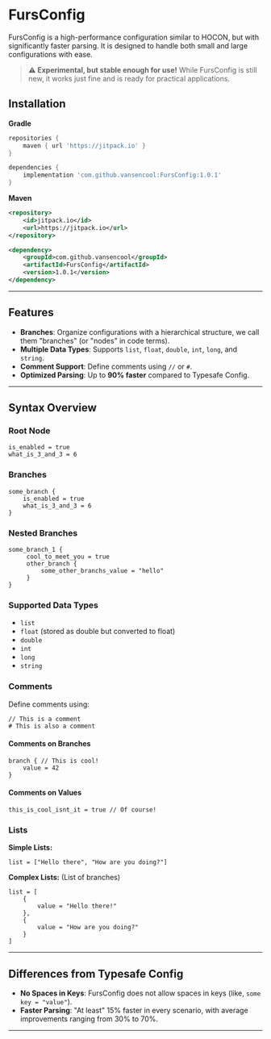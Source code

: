 # FursConfig

FursConfig is a high-performance configuration similar to HOCON, but with significantly faster parsing. It is designed to handle both small and large configurations with ease.

> **⚠ Experimental, but stable enough for use!** While FursConfig is still new, it works just fine and is ready for practical applications.

## Installation

**Gradle**

```groovy
repositories {
    maven { url 'https://jitpack.io' }
}
```

```groovy
dependencies {
    implementation 'com.github.vansencool:FursConfig:1.0.1'
}
```

**Maven**

```xml
<repository>
    <id>jitpack.io</id>
    <url>https://jitpack.io</url>
</repository>
```

```xml
<dependency>
    <groupId>com.github.vansencool</groupId>
    <artifactId>FursConfig</artifactId>
    <version>1.0.1</version>
</dependency>
```

---

## Features

- **Branches**: Organize configurations with a hierarchical structure, we call them "branches" (or "nodes" in code terms).
- **Multiple Data Types**: Supports `list`, `float`, `double`, `int`, `long`, and `string`.
- **Comment Support**: Define comments using `//` or `#`.
- **Optimized Parsing**: Up to **90% faster** compared to Typesafe Config.

---

## Syntax Overview

### Root Node

```hocon
is_enabled = true
what_is_3_and_3 = 6
```

### Branches

```hocon
some_branch {
    is_enabled = true
    what_is_3_and_3 = 6
}
```

### Nested Branches

```hocon
some_branch_1 {
     cool_to_meet_you = true
     other_branch {
         some_other_branchs_value = "hello"
     }
}
```

### Supported Data Types

- `list`
- `float` (stored as double but converted to float)
- `double`
- `int`
- `long`
- `string`

### Comments

Define comments using:

```hocon
// This is a comment
# This is also a comment
```

#### Comments on Branches

```hocon
branch { // This is cool!
    value = 42
}
```

#### Comments on Values

```hocon
this_is_cool_isnt_it = true // Of course!
```

### Lists

**Simple Lists:**

```hocon
list = ["Hello there", "How are you doing?"]
```

**Complex Lists:** (List of branches)

```hocon
list = [
    {
        value = "Hello there!"
    },
    {
        value = "How are you doing?"
    }
]
```

---

## Differences from Typesafe Config

- **No Spaces in Keys**: FursConfig does not allow spaces in keys (like, `some key = "value"`).
- **Faster Parsing**: "At least" 15% faster in every scenario, with average improvements ranging from 30% to 70%.

---
